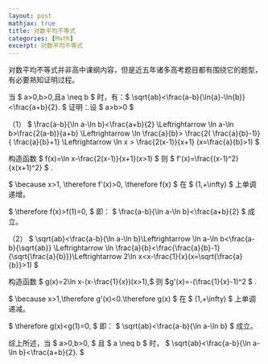 ```yaml
---
layout: post
mathjax: true
title: 对数平均不等式
categories: [Math]
excerpt: 对数平均不等式
---
```



对数平均不等式并非高中课纲内容，但是近五年诸多高考题目都有围绕它的题型，有必要熟知证明过程。

 当 $ a>0,b>0,且a \neq b $ 时，有：$ \sqrt{ab}<\frac{a-b}{\ln{a}-\ln{b}}<\frac{a+b}{2}. $ 
证明：设 $ a>b>0 $ 

（1） $ \frac{a-b}{\ln a-\ln b}<\frac{a+b}{2} \Leftrightarrow \ln a-\ln b>\frac{2(a-b)}{a+b} \Leftrightarrow \ln  \frac{a}{b}> \frac{2( \frac{a}{b}-1)}{ \frac{a}{b}+1} \Leftrightarrow \ln x > \frac{2(x-1)}{x+1} (x=\frac{a}{b}>1) $ 

构造函数 $ f(x)=\ln x-\frac{2(x-1)}{x+1}(x>1) $ 则 $ f'(x)=\frac{(x-1)^2}{x(x+1)^2} $ .

 $ \because x>1, \therefore f'(x)>0, \therefore f(x) $ 在 $ (1,+\infty) $ 上单调递增。

 $ \therefore f(x)>f(1)=0, $ 即： $ \frac{a-b}{\ln a-\ln b}<\frac{a+b}{2} $ 成立。

（2） $ \sqrt{ab}<\frac{a-b}{\ln a-\ln b}\Leftrightarrow \ln a-\ln b<\frac{a-b}{\sqrt{ab}} \Leftrightarrow \ln \frac{a}{b}<\frac{\frac{a}{b}-1}{\sqrt{\frac{a}{b}}}\Leftrightarrow 2\ln x<x-\frac{1}{x}(x=\sqrt{\frac{a}{b}}>1) $ 

构造函数 $ g(x)=2\ln x-(x-\frac{1}{x})(x>1),$ 则 $g'(x)=-(\frac{1}{x}-1)^2 $ .

 $ \because x>1,\therefore g'(x)<0.\therefore g(x) $ 在 $ (1,+\infty) $ 上单调递减。

 $ \therefore g(x)<g(1)=0, $ 即： $ \sqrt{ab}<\frac{a-b}{\ln a-\ln b} $ 成立。

综上所述，当 $ a>0,b>0, $ 且 $ a \neq b $ 时， $ \sqrt{ab}<\frac{a-b}{\ln a-\ln b}<\frac{a+b}{2}. $ 